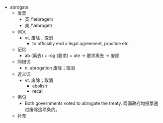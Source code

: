 - abrogate
  - 发音
    - 英 /'æbrəgeit/
    - 美 /'æbrəɡet/
  - 词义
    - vt. 废除，取消
      - to officially end a legal agreement, practice etc
  - 记忆
    - ab (离去) + rog (要求) + ate → 要求离去 → 废除
  - 同根词
    - n. abrogation 废除；取消
  - 近义词
    - vt. 废除；取消
      - abolish
      - recall
  - 例句
    - Both governments voted to abrogate the treaty. 两国政府均投票通过废除这项条约。
  - 补充